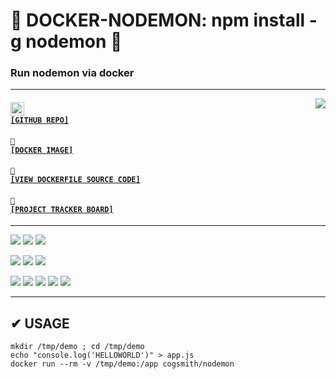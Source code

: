 # 🐳 DOCKER-NODEMON: npm install -g nodemon 🐳
### Run nodemon via docker

---

<a href='https://github.com/cogsmith/docker-nodemon'><img src='https://github-readme-stats.vercel.app/api/pin/?username=cogsmith&repo=docker-nodemon' align='right'></a>

#### <code><a href='https://github.com/cogsmith/docker-nodemon'><img src='https://github.githubassets.com/images/icons/emoji/octocat.png' width='22'> [GITHUB REPO]</a></code>

#### <code><a href='https://hub.docker.com/r/cogsmith/nodemon'>🐳 [DOCKER IMAGE]</a></code>

#### <code><a href='https://github.com/cogsmith/docker-nodemon/blob/main/Dockerfile'>🧾 [VIEW DOCKERFILE SOURCE CODE]</a></code>

#### <code><a href='https://github.com/cogsmith/docker-nodemon/projects/1'>📅 [PROJECT TRACKER BOARD]</a></code>

---

[![](https://shields.io/github/package-json/v/cogsmith/docker-nodemon?label=codebase)](http://github.com)
[![](https://shields.io/github/last-commit/cogsmith/docker-nodemon)](http://github.com)
[![](https://github.com/cogsmith/docker-nodemon/actions/workflows/DEVKING_CHECK.yml/badge.svg)](http://github.com)

[![](https://shields.io/github/v/release/cogsmith/docker-nodemon?label=latest+release)](http://github.com)
[![](https://shields.io/github/release-date/cogsmith/docker-nodemon?color=blue)](http://github.com)
[![](https://shields.io/github/commits-since/cogsmith/docker-nodemon/latest)](http://github.com)
<!-- [![](https://shields.io/github/commit-activity/m/cogsmith/docker-nodemon)](http://github.com) -->

[![](https://shields.io/github/license/cogsmith/docker-nodemon?color=lightgray)](http://github.com)
[![](https://shields.io/github/languages/code-size/cogsmith/docker-nodemon)](http://github.com)
[![](https://shields.io/github/repo-size/cogsmith/docker-nodemon)](http://github.com)
[![](https://shields.io/docker/image-size/cogsmith/nodemon?sort=date&label=docker+size)](http://github.com)
[![](https://shields.io/github/issues-raw/cogsmith/docker-nodemon)](http://github.com)

---

## ✔ USAGE

    mkdir /tmp/demo ; cd /tmp/demo
    echo "console.log('HELLOWORLD')" > app.js
    docker run --rm -v /tmp/demo:/app cogsmith/nodemon